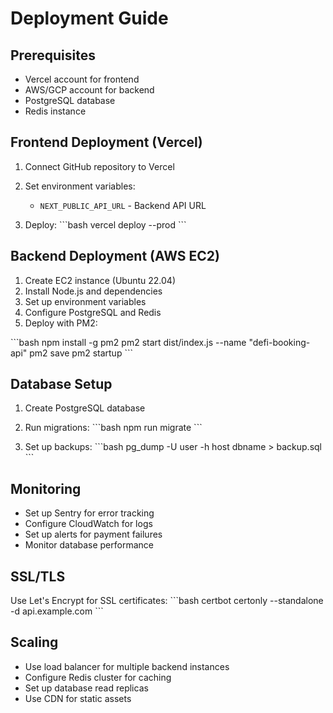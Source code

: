 # Deployment Guide

## Prerequisites
- Vercel account for frontend
- AWS/GCP account for backend
- PostgreSQL database
- Redis instance

## Frontend Deployment (Vercel)

1. Connect GitHub repository to Vercel
2. Set environment variables:
   - `NEXT_PUBLIC_API_URL` - Backend API URL

3. Deploy:
\`\`\`bash
vercel deploy --prod
\`\`\`

## Backend Deployment (AWS EC2)

1. Create EC2 instance (Ubuntu 22.04)
2. Install Node.js and dependencies
3. Set up environment variables
4. Configure PostgreSQL and Redis
5. Deploy with PM2:

\`\`\`bash
npm install -g pm2
pm2 start dist/index.js --name "defi-booking-api"
pm2 save
pm2 startup
\`\`\`

## Database Setup

1. Create PostgreSQL database
2. Run migrations:
\`\`\`bash
npm run migrate
\`\`\`

3. Set up backups:
\`\`\`bash
pg_dump -U user -h host dbname > backup.sql
\`\`\`

## Monitoring

- Set up Sentry for error tracking
- Configure CloudWatch for logs
- Set up alerts for payment failures
- Monitor database performance

## SSL/TLS

Use Let's Encrypt for SSL certificates:
\`\`\`bash
certbot certonly --standalone -d api.example.com
\`\`\`

## Scaling

- Use load balancer for multiple backend instances
- Configure Redis cluster for caching
- Set up database read replicas
- Use CDN for static assets
